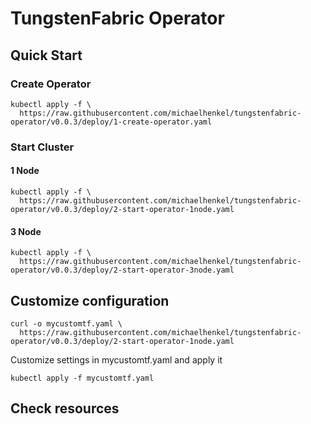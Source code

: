 # TungstenFabric Operator
## Quick Start
### Create Operator
```
kubectl apply -f \
  https://raw.githubusercontent.com/michaelhenkel/tungstenfabric-operator/v0.0.3/deploy/1-create-operator.yaml
```
### Start Cluster
#### 1 Node
```
kubectl apply -f \
  https://raw.githubusercontent.com/michaelhenkel/tungstenfabric-operator/v0.0.3/deploy/2-start-operator-1node.yaml
```
#### 3 Node
```
kubectl apply -f \
  https://raw.githubusercontent.com/michaelhenkel/tungstenfabric-operator/v0.0.3/deploy/2-start-operator-3node.yaml
```
## Customize configuration
```
curl -o mycustomtf.yaml \
  https://raw.githubusercontent.com/michaelhenkel/tungstenfabric-operator/v0.0.3/deploy/2-start-operator-1node.yaml
```
Customize settings in mycustomtf.yaml and apply it
```
kubectl apply -f mycustomtf.yaml
```

## Check resources

